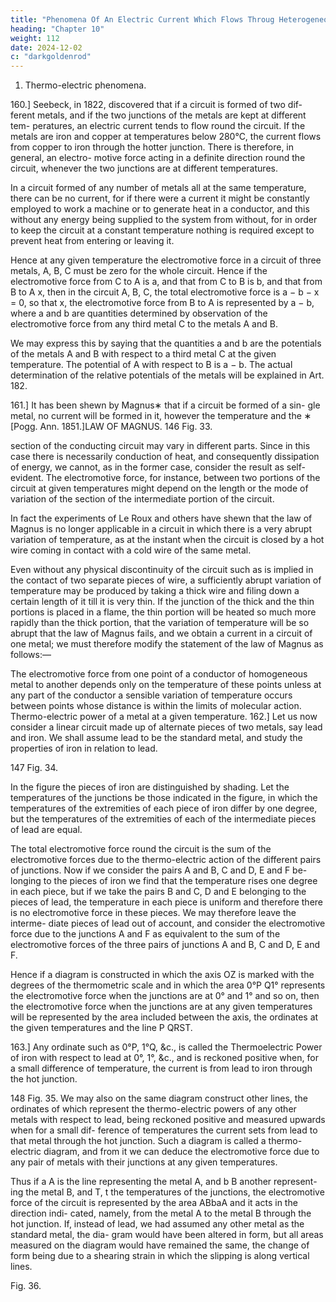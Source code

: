 ```yaml
---
title: "Phenomena Of An Electric Current Which Flows Throug Heterogeneous Media"
heading: "Chapter 10"
weight: 112
date: 2024-12-02
c: "darkgoldenrod"
---
```



1. Thermo-electric phenomena.

160.] Seebeck, in 1822, discovered that if a circuit is formed of two dif- ferent metals, and if the two junctions of the metals are kept at different tem- peratures, an electric current tends to flow round the circuit. If the metals are iron and copper at temperatures below 280°C, the current flows from copper to iron through the hotter junction. There is therefore, in general, an electro- motive force acting in a definite direction round the circuit, whenever the two junctions are at different temperatures.

In a circuit formed of any number of metals all at the same temperature, there can be no current, for if there were a current it might be constantly employed to work a machine or to generate heat in a conductor, and this without any energy being supplied to the system from without, for in order to keep the circuit at a constant temperature nothing is required except to prevent heat from entering or leaving it. 

Hence at any given temperature the electromotive force in a circuit of three metals, A, B, C must be zero for the whole circuit. Hence if the electromotive force from C to A is a, and that from C to B is b, and that from B to A x, then in the circuit A, B, C, the total electromotive force is a − b − x = 0, so that x, the electromotive force from B to A is represented by a − b, where a and b are quantities determined by observation of the electromotive force from any third metal C to the metals A and B.

We may express this by saying that the quantities a and b are the potentials of the metals A and B with respect to a third metal C at the given temperature. The potential of A with respect to B is a − b. The actual determination of the relative potentials of the metals will be explained in Art. 182.

161.] It has been shewn by Magnus∗ that if a circuit be formed of a sin-
gle metal, no current will be formed in it, however the temperature and the
∗
[Pogg. Ann. 1851.]LAW OF MAGNUS.
146
Fig. 33.


section of the conducting circuit may vary in different parts. Since in this case there is necessarily conduction of heat, and consequently dissipation of energy, we cannot, as in the former case, consider the result as self-evident. The electromotive force, for instance, between two portions of the circuit at given temperatures might depend on the length or the mode of variation of the section of the intermediate portion of the circuit. 

In fact the experiments of Le Roux and others have shewn that the law of Magnus is no longer applicable in a circuit in which there is a very abrupt variation of temperature, as at the instant when the circuit is closed by a hot wire coming in contact with a cold wire of the same metal. 

Even without any physical discontinuity of the circuit such as is implied in the contact of two separate pieces of wire, a sufficiently abrupt variation of temperature may be produced by taking a thick wire and filing down a certain length of it till it is very thin. If the junction of the thick and the thin portions is placed in a flame, the thin portion will be heated so much more rapidly than the thick portion, that the variation of temperature will be so abrupt that the law of Magnus fails, and we obtain a current in a circuit of one metal; we must therefore modify the statement of the law of Magnus as follows:—


The electromotive force from one point of a conductor of homogeneous metal to another depends only on the temperature of these points unless at any part of the conductor a sensible variation of temperature occurs between points whose distance is within the limits of molecular action. Thermo-electric power of a metal at a given temperature. 162.] Let us now consider a linear circuit made up of alternate pieces of two metals, say lead and iron. We shall assume lead to be the standard metal, and study the properties of iron in relation to lead.


147
Fig. 34.

In the figure the pieces of iron are distinguished by shading. Let the temperatures of the junctions be those indicated in the figure, in which the temperatures of the extremities of each piece of iron differ by one degree, but
the temperatures of the extremities of each of the intermediate pieces of lead
are equal. 

The total electromotive force round the circuit is the sum of the electromotive forces due to the thermo-electric action of the different pairs of junctions. Now if we consider the pairs A and B, C and D, E and F be- longing to the pieces of iron we find that the temperature rises one degree in each piece, but if we take the pairs B and C, D and E belonging to the pieces of lead, the temperature in each piece is uniform and therefore there is no electromotive force in these pieces. We may therefore leave the interme- diate pieces of lead out of account, and consider the electromotive force due to the junctions A and F as equivalent to the sum of the electromotive forces of the three pairs of junctions A and B, C and D, E and F.

Hence if a diagram is constructed in which the axis OZ is marked with the degrees of the thermometric scale and in which the area 0°P Q1° represents the electromotive force when the junctions are at 0° and 1° and so on, then the electromotive force when the junctions are at any given temperatures will be represented by the area included between the axis, the ordinates at the given temperatures and the line P QRST.

163.] Any ordinate such as 0°P, 1°Q, &c., is called the Thermoelectric
Power of iron with respect to lead at 0°, 1°, &c., and is reckoned positive
when, for a small difference of temperature, the current is from lead to iron
through the hot junction.

148
Fig. 35.
 We may also on the same diagram construct other lines, the ordinates of which represent the thermo-electric powers of any other metals with respect to lead, being reckoned positive and measured upwards when for a small dif- ference of temperatures the current sets from lead to that metal through the hot junction. Such a diagram is called a thermo-electric diagram, and from it we can deduce the electromotive force due to any pair of metals with their junctions at any given temperatures.

Thus if a A is the line representing the metal A, and b B another represent- ing the metal B, and T, t the temperatures of the junctions, the electromotive force of the circuit is represented by the area ABbaA and it acts in the direction indi- cated, namely, from the metal A to the metal B through the hot junction. If, instead of lead, we had assumed any other metal as the standard metal, the dia- gram would have been altered in form, but all areas measured on the diagram would have remained the same, the change of form being due to a shearing strain in which the slipping is along vertical lines.

Fig. 36.

